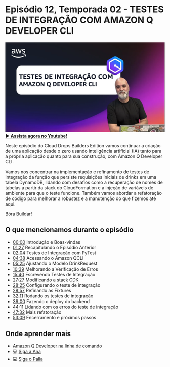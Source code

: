 # Episódio 12, Temporada 02 - TESTES DE INTEGRAÇÃO COM AMAZON Q DEVELOPER CLI

[![YouTube video thumbnail](./thumb.jpg)](https://bit.ly/cdbe-s02e12)
**[&#x25b6; Assista agora no Youtube!](https://bit.ly/cdbe-s02e12)**

Neste episódio do Cloud Drops Builders Edition vamos continuar a criação de uma aplicação desde o zero usando inteligência artificial (IA) tanto para a própria aplicação quanto para sua construção, com Amazon Q Developer CLI. 

Vamos nos concentrar na implementação e refinamento de testes de integração da função que persiste requisições iniciais de drinks em uma tabela DynamoDB, lidando com desafios como a recuperação de nomes de tabelas a partir da stack do CloudFormation e a injeção de variáveis de ambiente para que o teste funcione. Também vamos abordar a refatoração de código para melhorar a robustez e a manutenção do que fizemos até aqui.

Bóra Buildar!

## O que mencionamos durante o episódio

* [00:00](https://youtu.be/nYSe6dAIEwM?t=0) Introdução e Boas-vindas
* [01:27](https://youtu.be/nYSe6dAIEwM?t=87) Recapitulando o Episódio Anterior
* [02:04](https://youtu.be/nYSe6dAIEwM?t=124) Testes de Integração com PyTest
* [04:38](https://youtu.be/nYSe6dAIEwM?t=278) Acessando o Amazon QCLI
* [05:25](https://youtu.be/nYSe6dAIEwM?t=325) Ajustando o Modelo DrinkRequest
* [10:39](https://youtu.be/nYSe6dAIEwM?t=639) Melhorando a Verificação de Erros
* [15:40](https://youtu.be/nYSe6dAIEwM?t=940) Escrevendo Testes de Integração
* [27:27](https://youtu.be/nYSe6dAIEwM?t=1647) Modificando a stack CDK
* [28:25](https://youtu.be/nYSe6dAIEwM?t=1705) Configurando o teste de integração
* [28:57](https://youtu.be/nYSe6dAIEwM?t=1737) Refinando as Fixtures
* [32:11](https://youtu.be/nYSe6dAIEwM?t=1931) Rodando os testes de integração
* [39:00](https://youtu.be/nYSe6dAIEwM?t=2340) Fazendo o deploy do backend
* [44:11](https://youtu.be/nYSe6dAIEwM?t=2651) Lidando com os erros do teste de integração
* [47:32](https://youtu.be/nYSe6dAIEwM?t=2852) Mais refatoração
* [53:09](https://youtu.be/nYSe6dAIEwM?t=3189) Encerramento e próximos passos

## Onde aprender mais

- [Amazon Q Developer na linha de comando](https://bit.ly/amazon-q-dev-brasil)
- 💻 [Siga a Ana](https://www.linkedin.com/in/analuizacunha/)
- 💻 [Siga o Palla](https://www.linkedin.com/in/mfpalladino/)